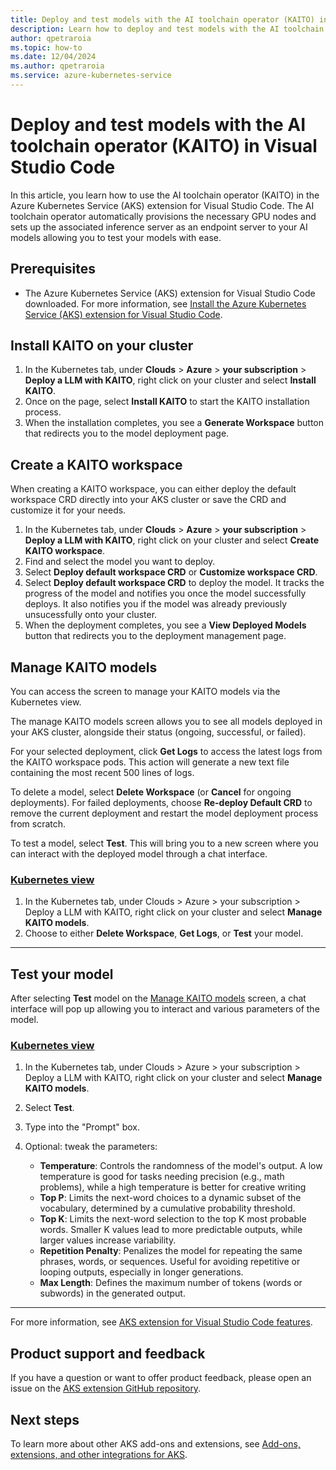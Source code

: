 ```yaml
---
title: Deploy and test models with the AI toolchain operator (KAITO) in Visual Studio Code
description: Learn how to deploy and test models with the AI toolchain operator (KAITO) in Visual Studio Code.
author: qpetraroia
ms.topic: how-to
ms.date: 12/04/2024
ms.author: qpetraroia
ms.service: azure-kubernetes-service
---
```


# Deploy and test models with the AI toolchain operator (KAITO) in Visual Studio Code

In this article, you learn how to use the AI toolchain operator (KAITO) in the Azure Kubernetes Service (AKS) extension for Visual Studio Code. The AI toolchain operator automatically provisions the necessary GPU nodes and sets up the associated inference server as an endpoint server to your AI models allowing you to test your models with ease.

## Prerequisites


* The Azure Kubernetes Service (AKS) extension for Visual Studio Code downloaded. For more information, see [Install the Azure Kubernetes Service (AKS) extension for Visual Studio Code][install-aks-vscode].

## Install KAITO on your cluster

1. In the Kubernetes tab, under **Clouds** > **Azure** > **your subscription** > **Deploy a LLM with KAITO**, right click on your cluster and select **Install KAITO**.
2. Once on the page, select **Install KAITO** to start the KAITO installation process.
3. When the installation completes, you see a **Generate Workspace** button that redirects you to the model deployment page.

## Create a KAITO workspace

When creating a KAITO workspace, you can either deploy the default workspace CRD directly into your AKS cluster or save the CRD and customize it for your needs.
    
1. In the Kubernetes tab, under **Clouds** > **Azure** > **your subscription** > **Deploy a LLM with KAITO**, right click on your cluster and select **Create KAITO workspace**.
2. Find and select the model you want to deploy.
3. Select **Deploy default workspace CRD** or **Customize workspace CRD**.
4. Select **Deploy default workspace CRD** to deploy the model. It tracks the progress of the model and notifies you once the model successfully deploys. It also notifies you if the model was already previously unsucessfully onto your cluster.
5. When the deployment completes, you see a **View Deployed Models** button that redirects you to the deployment management page.

## Manage KAITO models

You can access the screen to manage your KAITO models via the Kubernetes view.

The manage KAITO models screen allows you to see all models deployed in your AKS cluster, alongside their status (ongoing, successful, or failed). 

For your selected deployment, click **Get Logs** to  access the latest logs from the KAITO workspace pods. This action will generate a new text file containing the most recent 500 lines of logs.

To delete a model, select **Delete Workspace** (or **Cancel** for ongoing deployments). For failed deployments, choose **Re-deploy Default CRD** to remove the current deployment and restart the model deployment process from scratch.

To test a model, select **Test**. This will bring you to a new screen where you can interact with the deployed model through a chat interface.

### [Kubernetes view](#tab/kubernetes-view)
    
1. In the Kubernetes tab, under Clouds > Azure > your subscription >  Deploy a LLM with KAITO, right click on your cluster and select **Manage KAITO models**.
2. Choose to either **Delete Workspace**, **Get Logs**, or **Test** your model.
---

## Test your model

After selecting **Test** model on the [Manage KAITO models](#manage-kaito-models) screen, a chat interface will pop up allowing you to interact and various parameters of the model.

### [Kubernetes view](#tab/kubernetes-view)
    
1. In the Kubernetes tab, under Clouds > Azure > your subscription >  Deploy a LLM with KAITO, right click on your cluster and select **Manage KAITO models**.
2. Select **Test**.
3. Type into the "Prompt" box.
4. Optional: tweak the parameters:

    * **Temperature**: Controls the randomness of the model's output. A low temperature is good for tasks needing precision (e.g., math problems), while a high temperature is better for creative writing
    * **Top P**: Limits the next-word choices to a dynamic subset of the vocabulary, determined by a cumulative probability threshold.
    * **Top K**: Limits the next-word selection to the top K most probable words. Smaller K values lead to more predictable outputs, while larger values increase variability.
    * **Repetition Penalty**: Penalizes the model for repeating the same phrases, words, or sequences. Useful for avoiding repetitive or looping outputs, especially in longer generations.
    * **Max Length**: Defines the maximum number of tokens (words or subwords) in the generated output.
---


For more information, see [AKS extension for Visual Studio Code features][aks-vscode-features].

## Product support and feedback
    
If you have a question or want to offer product feedback, please open an issue on the [AKS extension GitHub repository][aks-vscode-github].
    
## Next steps
    
To learn more about other AKS add-ons and extensions, see [Add-ons, extensions, and other integrations for AKS][aks-addons].
    
<!---LINKS--->
[install-aks-vscode]: ./aks-extension-vs-code.md#installation
[aks-vscode-features]: https://code.visualstudio.com/docs/azure/aksextensions#_features
[aks-vscode-github]: https://github.com/Azure/vscode-aks-tools/issues/new/choose
[aks-addons]: ./integrations.md
